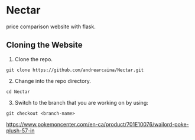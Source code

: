 # Nectar
price comparison website with flask. 

## Cloning the Website
1. Clone the repo.
```
git clone https://github.com/andrearcaina/Nectar.git
```
2. Change into the repo directory.
```
cd Nectar
```
3. Switch to the branch that you are working on by using:
```
git checkout <branch-name>
```
https://www.pokemoncenter.com/en-ca/product/701E10076/wailord-poke-plush-57-in 